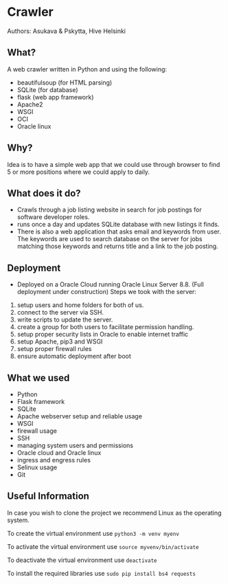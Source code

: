 # Crawler
Authors: Asukava & Pskytta, Hive Helsinki
## What?
A web crawler written in Python and using the following:
- beautifulsoup (for HTML parsing)
- SQLite (for database)
- flask (web app framework)
- Apache2
- WSGI
- OCI
- Oracle linux

## Why?
Idea is to have a simple web app that we could use through browser to find 5 or more positions
where we could apply to daily.
## What does it do?
- Crawls through a job listing website in search for job postings for
software developer roles.
- runs once a day and updates SQLite database with new listings it finds.
- There is also a web application that asks email and keywords from user. The
keywords are used to search database on the server for jobs matching those
keywords and returns title and a link to the job posting.

## Deployment
- Deployed on a Oracle Cloud running Oracle Linux Server 8.8. (Full deployment under construction)
Steps we took with the server:
1. setup users and home folders for both of us.
2. connect to the server via SSH.
3. write scripts to update the server.
4. create a group for both users to facilitate permission handling.
6. setup proper security lists in Oracle to enable internet traffic
8. setup Apache, pip3 and WSGI
9. setup proper firewall rules
10. ensure automatic deployment after boot

## What we used
- Python
- Flask framework
- SQLite
- Apache webserver setup and reliable usage
- WSGI
- firewall usage
- SSH
- managing system users and permissions
- Oracle cloud and Oracle linux
- ingress and engress rules
- Selinux usage
- Git


## Useful Information

In case you wish to clone the project we recommend Linux as the operating system.

To create the virtual environment use `python3 -m venv myenv`

To activate the virtual environment use `source myvenv/bin/activate`

To deactivate the virtual environment use `deactivate`

To install the required libraries use `sudo pip install bs4 requests`
